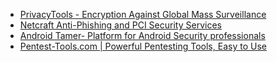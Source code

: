 - [PrivacyTools - Encryption Against Global Mass Surveillance](https://www.privacytools.io/)
- [Netcraft Anti-Phishing and PCI Security Services ](https://www.netcraft.com/)
- [Android Tamer- Platform for Android Security professionals](https://androidtamer.com/)
- [Pentest-Tools.com | Powerful Pentesting Tools, Easy to Use ](https://pentest-tools.com/home)